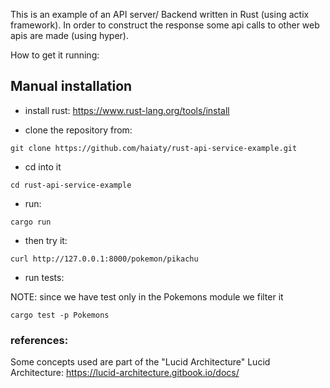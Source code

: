 
This is an example of an API server/ Backend written in Rust (using actix framework). In order to construct the response some api calls to other web apis are made (using hyper).




How to get it running:

## Manual installation

* install rust: https://www.rust-lang.org/tools/install


*  clone the repository from:

`
git clone https://github.com/haiaty/rust-api-service-example.git
`

* cd into it

`
cd rust-api-service-example
`


*  run:

`
cargo run
`

* then try it:

`
curl http://127.0.0.1:8000/pokemon/pikachu
`

* run tests:

NOTE: since we have test only in the Pokemons module we filter it

`
cargo test -p Pokemons
`



### references: 

Some concepts used are part of the "Lucid Architecture"
Lucid Architecture: https://lucid-architecture.gitbook.io/docs/